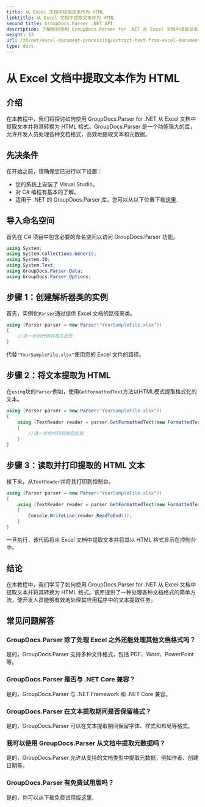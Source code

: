 ```yaml
---
title: 从 Excel 文档中提取文本作为 HTML
linktitle: 从 Excel 文档中提取文本作为 HTML
second_title: GroupDocs.Parser .NET API
description: 了解如何使用 GroupDocs.Parser for .NET 从 Excel 文档中提取文本并将其转换为 HTML。
weight: 13
url: /zh/net/excel-document-processing/extract-text-from-excel-document-as-html/
type: docs
---
```

# 从 Excel 文档中提取文本作为 HTML

## 介绍
在本教程中，我们将探讨如何使用 GroupDocs.Parser for .NET 从 Excel 文档中提取文本并将其转换为 HTML 格式。GroupDocs.Parser 是一个功能强大的库，允许开发人员处理各种文档格式，高效地提取文本和元数据。
## 先决条件
在开始之前，请确保您已进行以下设置：
- 您的系统上安装了 Visual Studio。
- 对 C# 编程有基本的了解。
- 适用于 .NET 的 GroupDocs.Parser 库。您可以从以下位置下载[这里](https://releases.groupdocs.com/parser/net/).
## 导入命名空间
首先在 C# 项目中包含必要的命名空间以访问 GroupDocs.Parser 功能。
```csharp
using System;
using System.Collections.Generic;
using System.IO;
using System.Text;
using GroupDocs.Parser.Data;
using GroupDocs.Parser.Options;
```
## 步骤 1：创建解析器类的实例
首先，实例化`Parser`通过提供 Excel 文档的路径来类。
```csharp
using (Parser parser = new Parser("YourSampleFile.xlsx"))
{
    //进一步的代码将放在此处
}
```
代替`"YourSampleFile.xlsx"`使用您的 Excel 文件的路径。
## 步骤 2：将文本提取为 HTML
在`using`块的`Parser`例如，使用`GetFormattedText`方法以HTML模式提取格式化的文本。
```csharp
using (Parser parser = new Parser("YourSampleFile.xlsx"))
{
    using (TextReader reader = parser.GetFormattedText(new FormattedTextOptions(FormattedTextMode.Html)))
    {
        //进一步的代码将放在此处
    }
}
```
## 步骤 3：读取并打印提取的 HTML 文本
接下来，从`TextReader`并将其打印到控制台。
```csharp
using (Parser parser = new Parser("YourSampleFile.xlsx"))
{
    using (TextReader reader = parser.GetFormattedText(new FormattedTextOptions(FormattedTextMode.Html)))
    {
        Console.WriteLine(reader.ReadToEnd());
    }
}
```
一旦执行，该代码将从 Excel 文档中提取文本并将其以 HTML 格式显示在控制台中。
## 结论
在本教程中，我们学习了如何使用 GroupDocs.Parser for .NET 从 Excel 文档中提取文本并将其转换为 HTML 格式。该库提供了一种处理各种文档格式的简单方法，使开发人员能够有效地处理其应用程序中的文本提取任务。

## 常见问题解答
### GroupDocs.Parser 除了处理 Excel 之外还能处理其他文档格式吗？
是的，GroupDocs.Parser 支持多种文件格式，包括 PDF、Word、PowerPoint 等。
### GroupDocs.Parser 是否与 .NET Core 兼容？
是的，GroupDocs.Parser 与 .NET Framework 和 .NET Core 兼容。
### GroupDocs.Parser 在文本提取期间是否保留格式？
是的，GroupDocs.Parser 可以在文本提取期间保留字体、样式和布局等格式。
### 我可以使用 GroupDocs.Parser 从文档中提取元数据吗？
是的，GroupDocs.Parser 允许从支持的文档类型中提取元数据，例如作者、创建日期等。
### GroupDocs.Parser 有免费试用版吗？
是的，你可以从下载免费试用版[这里](https://releases.groupdocs.com/).